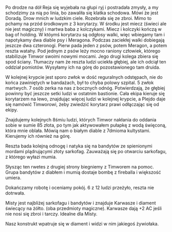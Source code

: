 Po drodze na dół Reja się wyjebała na głupi ryj i postradała zmysły, a my schodzimy za nią po linia, bo zawaliła się klatka schodowa. Mówi że jest Doradą. Drow mnich w ludzkim ciele. Rozebrała się ze zbroi. Mimo to pchamy na przód środkowym z 3 korytarzy. W środku jest miecz (świeci ale nie jest magiczny) i martwa baba z kolczykami. Miecz i kolczyki kończą w bag of holding.
W któymś korytarzu są odgłosy walki, więc wbiegamy tam i napotykamy dwa diable psy i Meragona. Podczas zaciekłej walki dobiegają jeszcze dwa czteronogi. Pierw pada jeden z psów, potem Meragon, a potem reszta watahy. Pod jednym z psów leży mocno raniony człowiek, którego stabilizuje Timwor swoimi nowymi mocami. Jego drugi kolega zbiera się spod ściany. Tłumaczy nam że reszta ludzi uciekła głębiej, ale ich odciął ten oddział pomiotów. Wysyłamy ich na górę do pozostawionego tam druida. 

W kolejnej krypcie jest sporo zwłok w dość reguralnych odstępach, nie do końca zawiniętych w bandażach, był to chyba polowy szpital. 5 zwłok martwych. 7 osób zerka na nas z bocznych odnóg. Potwierdzają, że głębiej powinny być jeszcze setki ludzi w ostatnim bastionie. 
Cała ekipa kieruje się korytarzem na lewo, znajdując więcej ludzi w kolejnej krypcie, a Plejdo daje się namówić Timworowi, żeby zwiedzić korytarz prawi odłączając się od ekipy.

Znajdujemy kolejnych 8śmiu ludzi, których Timwor nakłania do oddania sobie w sumie 85 złota, po tym jak aktywowałem pułapkę z wodą święconą, która mnie oblała. 
Mówią nam o białym diable z 7dmioma kultystami. Kierujemy ich również na górę.

Reszta bada kolejną odnogę i natyka się na bandytów ze spienionymi mordami plądrującymi złoty sarkofag. Zauważają się po otwarciu sarkofagu, z którego wyłazi mumia.

Słysząc ten rwetes z drugiej strony biegniemy z Timworem na pomoc. Grupa bandytów z diabłem i mumią dostaje bombę z fireballa i większość umiera.

Dokańczamy robotę i oceniamy pokój. 6 z 12 ludzi przeżyło, reszta nie dotrwała.

Misty jest najbliżej sarkofagu i bandytów i znajduje Karwasze i diament świecący na żółto. (oba przedmioty magiczne).
Karwasze dają +2 AC jeśli nie nosi się zbroi i tarczy. Idealne dla Misty.

Nasz konstrukt wpatruje się w diament i widzi w nim jakiegoś żywiołaka.


